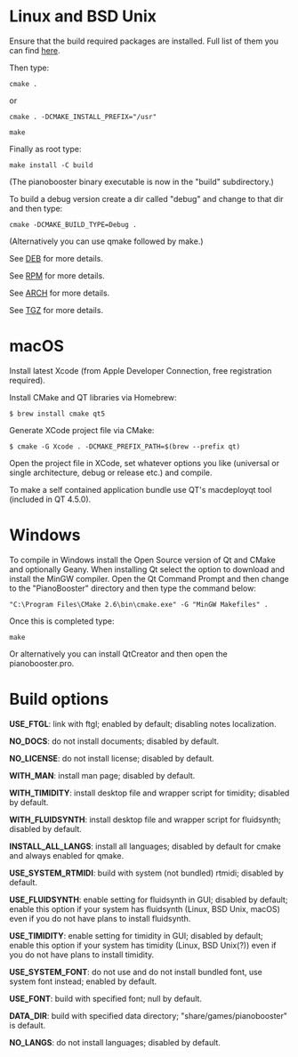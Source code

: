 # Linux and BSD Unix

Ensure that the build required packages are installed. Full list of them you can find [here](pkgs).

Then type:

`cmake .`

or

`cmake . -DCMAKE_INSTALL_PREFIX="/usr"`

`make`

Finally as root type:

`make install -C build`

(The pianobooster binary executable is now in the "build" subdirectory.)

To build a debug version create a dir called "debug" and change to that dir and then type:

`cmake -DCMAKE_BUILD_TYPE=Debug .`

(Alternatively you can use qmake followed by make.)

See [DEB](pkgs/deb) for more details.

See [RPM](pkgs/rpm/pianobooster.spec) for more details.

See [ARCH](pkgs/arch/PKGBUILD) for more details.

See [TGZ](pkgs/slack) for more details.

# macOS

Install latest Xcode (from Apple Developer Connection, free registration required).

Install CMake and QT libraries via Homebrew:

`$ brew install cmake qt5`

Generate XCode project file via CMake:

`$ cmake -G Xcode . -DCMAKE_PREFIX_PATH=$(brew --prefix qt)`

Open the project file in XCode, set whatever options you like (universal or single architecture,
debug or release etc.) and compile.

To make a self contained application bundle use QT's macdeployqt tool (included in QT 4.5.0).

# Windows

To compile in Windows install the Open Source version of Qt and CMake and optionally Geany.
When installing Qt select the option to download and install the MinGW compiler. Open the
Qt Command Prompt and then change to the "PianoBooster" directory and then type the
command below:

`"C:\Program Files\CMake 2.6\bin\cmake.exe" -G "MinGW Makefiles" .`

Once this is completed type:

`make`

Or alternatively you can install QtCreator and then open the pianobooster.pro.

# Build options

**USE_FTGL**: link with ftgl; enabled by default; disabling notes localization.

**NO_DOCS**: do not install documents; disabled by default.

**NO_LICENSE**: do not install license; disabled by default.

**WITH_MAN**: install man page; disabled by default.

**WITH_TIMIDITY**: install desktop file and wrapper script for timidity; disabled by default.

**WITH_FLUIDSYNTH**: install desktop file and wrapper script for fluidsynth; disabled by default.

**INSTALL_ALL_LANGS**: install all languages; disabled by default for cmake and always enabled for qmake.

**USE_SYSTEM_RTMIDI**: build with system (not bundled) rtmidi; disabled by default.

**USE_FLUIDSYNTH**: enable setting for fluidsynth in GUI; disabled by default; enable this option if your system has fluidsynth (Linux, BSD Unix, macOS) even if you do not have plans to install fluidsynth.

**USE_TIMIDITY**: enable setting for timidity in GUI; disabled by default; enable this option if your system has timidity (Linux, BSD Unix(?)) even if you do not have plans to install timidity.

**USE_SYSTEM_FONT**: do not use and do not install bundled font, use system font instead; enabled by default.

**USE_FONT**: build with specified font; null by default.

**DATA_DIR**: build with specified data directory; "share/games/pianobooster" is default.

**NO_LANGS**: do not install languages; disabled by default.
